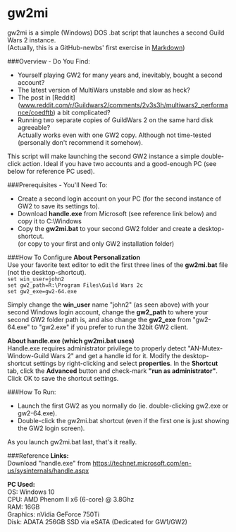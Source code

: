 # gw2mi
gw2mi is a simple (Windows) DOS .bat script that launches a second Guild Wars 2 instance.  
(Actually, this is a GitHub-newbs' first exercise in [Markdown](http://commonmark.org/help/))

###Overview - Do You Find:
* Yourself playing GW2 for many years and, inevitably, bought a second account?
* The latest version of MultiWars unstable and slow as heck?
* The post in [Reddit] (www.reddit.com/r/Guildwars2/comments/2v3s3h/multiwars2_performance/coedftb) a bit complicated?
* Running two separate copies of GuildWars 2 on the same hard disk agreeable?  
  Actually works even with one GW2 copy. Although not time-tested (personally don't recommend it somehow).

This script will make launching the second GW2 instance a simple double-click action. Ideal if you have two accounts and a good-enough PC (see below for reference PC used).

###Prerequisites - You'll Need To:
* Create a second login account on your PC (for the second instance of GW2 to save its settings to).
* Download **handle.exe** from Microsoft (see reference link below) and copy it to C:\Windows
* Copy the **gw2mi.bat** to your second GW2 folder and create a desktop-shortcut.  
  (or copy to your first and only GW2 installation folder)  

###How To Configure
**About Personalization**  
Use your favorite text editor to edit the first three lines of the **gw2mi.bat** file (not the desktop-shortcut).  
    `set win_user=john2`  
    `set gw2_path=R:\Program Files\Guild Wars 2c`  
    `set gw2_exe=gw2-64.exe`  
    
Simply change the **win_user** name "john2" (as seen above) with your second Windows login account, change the **gw2_path** to where your second GW2 folder path is, and also change the **gw2_exe** from "gw2-64.exe" to "gw2.exe" if you prefer to run the 32bit GW2 client.  

**About handle.exe (which gw2mi.bat uses)**  
Handle.exe requires administrator privilege to properly detect "AN-Mutex-Window-Guild Wars 2" and get a handle id for it. Modify the desktop-shortcut settings by right-clicking and select **properties**. In the **Shortcut** tab, click the **Advanced** button and check-mark **"run as administrator"**. Click OK to save the shortcut settings.

###How To Run:
* Launch the first GW2 as you normally do (ie. double-clicking gw2.exe or gw2-64.exe).
* Double-click the gw2mi.bat shortcut (even if the first one is just showing the GW2 login screen).

As you launch gw2mi.bat last, that's it really.

###Reference
**Links:**  
Download "handle.exe" from https://technet.microsoft.com/en-us/sysinternals/handle.aspx

**PC Used:**  
OS: Windows 10  
CPU: AMD Phenom II x6 (6-core) @ 3.8Ghz  
RAM: 16GB  
Graphics: nVidia GeForce 750Ti  
Disk: ADATA 256GB SSD via eSATA (Dedicated for GW1/GW2)
